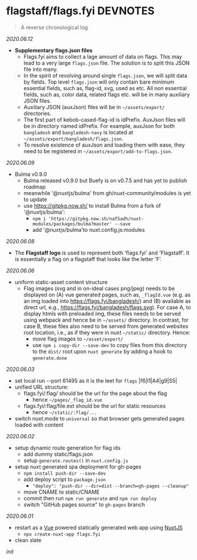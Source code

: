 # flagstaff/flags.fyi DEVNOTES

> A reverse chronological log

_2020.06.12_

- **Supplementary flags.json files**
  - Flags.fyi aims to collect a lage amount of data on flags. This may lead to
    a very large `flags.json` file. The solution is to split this JSON file into
    many.
  - In the spirit of revolving around single `flags.json`, we will split data by
    fields. Top level `flags.json` will only contain bare minimum essential
    fields, such as, flag-id, svg, used as etc. All non essential fields, such
    as, color data, related flags etc. will be in many auxiliary JSON files.
  - Auxiliary JSON (auxJson) files will be in `~/assets/export/` directories.
  - The first part of kebob-cased-flag-id is idPrefix. AuxJson files will be in
    directory named idPrefix. For example, auxJson for both `bangladesh` and
    `bangladesh-navy` is located at `~/assets/export/bangladesh/flags.json`.
  - To resolve existence of auxJson and loading them with ease, they need to be
    registered in `~/assets/export/add-to-flags.json`.

_2020.06.09_

- Bulma v0.9.0
  - Bulma released v0.9.0 but Buefy is on v0.7.5 and has yet to publish roadmap
  - meanwhile '@nuxtjs/bulma' from gh/nuxt-community/modules is yet to update
  - use https://gitpkg.now.sh/ to install Bulma from a fork of '@nuxtjs/bulma':
    - `npm i 'https://gitpkg.now.sh/nafSadh/nuxt-modules/packages/bulma?master' --save`
    - add '@nuxtjs/bulma'to nuxt.config.js:modules

_2020.06.08_

- The **Flagstaff logo** is used to represent both 'flags.fyi' and 'Flagstaff'.
  It is essentially a flag on a flagstaff that looks like the letter 'F'.

_2020.06.06_

- uniform static-asset content structure
  - Flag images (svg and in on-ideal cases png/jpeg) needs to be displayed on
    (A) vue generated pages, such as, `_flagId.vue` (e.g. as an img loaded into
    https://flags.fyi/bangladesh/) and (B) available as direct url, e.g.,
    https://flags.fyi/bangladesh/flags.svg). For case A, to display htmls with
    preloaded img, these files needs to be served using webpack and hence be in
    `~/assets/` directory. In contrast, for case B, these files also need to be
    served from generated websites root location, i.e., as if they were in nuxt
    `~/static/` directory.
    Hence:
    - move flag images to `~/asset/export/`
    - use `npm i copy-dir --save-dev` to copy files from this directory to the
      `dist/` root upon `nuxt generate` by adding a hook to `generate.done`

_2020.06.03_

- set local run --port 61495 as it is the leet for `flags` |f6|l1|A4|g9|S5|
- unified URL structure:
  - flags.fyi/:flag/ should be the url for the page about the flag
    - hence `~/pages/_flag_id.vue`
  - flags.fyi/:flag/file.ext should be the url for static resources
    - hence `~/static/:flag/...`
- switch nuxt.mode to `universal` so that browser gets generated pages loaded with content

_2020.06.02_

- setup dynamic route generation for flag ids
  - add dummy static/flags.json
  - setup `generate.routes()` in `nuxt.config.js`
- setup nuxt generated spa deployment for gh-pages
  - `npm install push-dir --save-dev`
  - add deploy script to `package.json`
    - `"deploy": "push-dir --dir=dist --branch=gh-pages --cleanup"`
  - move CNAME to static/CNAME
  - commit then run `npm run generate` and `npm run deploy`
  - switch "GitHub pages source" to `gh-pages` branch

_2020.06.01_

- restart as a [Vue](https://vuejs.org/) powered statically generated web app
  using [NuxtJS](https://nuxtjs.org/)
  - `npx create-nuxt-app flags.fyi`
- clean slate

_init_
